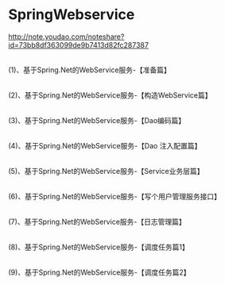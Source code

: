 # SpringWebservice

http://note.youdao.com/noteshare?id=73bb8df363099de9b7413d82fc287387<br><br>

(1)、基于Spring.Net的WebService服务-【准备篇】<br><br>

(2)、基于Spring.Net的WebService服务-【构造WebService篇】<br><br>

(3)、基于Spring.Net的WebService服务-【Dao编码篇】<br><br>

(4)、基于Spring.Net的WebService服务-【Dao 注入配置篇】<br><br>

(5)、基于Spring.Net的WebService服务-【Service业务层篇】<br><br>

(6)、基于Spring.Net的WebService服务-【写个用户管理服务接口】<br><br>

(7)、基于Spring.Net的WebService服务-【日志管理篇】<br><br>

(8)、基于Spring.Net的WebService服务-【调度任务篇1】<br><br>

(9)、基于Spring.Net的WebService服务-【调度任务篇2】<br><br>
